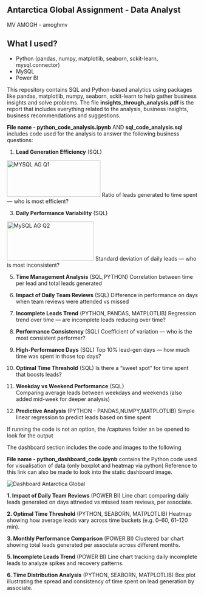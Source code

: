 ## Antarctica Global Assignment - Data Analyst
MV AMOGH - amoghmv

## What I used?
- Python (pandas, numpy, matplotlib, seaborn, sckit-learn, mysql.connector)
- MySQL
- Power BI

This repository contains SQL and Python-based analytics using packages like pandas, matplotlib, numpy, seaborn, sckit-learn to help gather business insights and solve problems.
The file **insights_through_analysis.pdf** is the report that includes everything related to the analysis, business insights, business recommendations and suggestions.

**File name - python_code_analysis.ipynb**
              AND
              **sql_code_analysis.sql** includes code used for the analysis to answer the following business questions:

1. **Lead Generation Efficiency** (SQL)
<img width="246" height="96" alt="MYSQL AG Q1" src="https://github.com/user-attachments/assets/2830aa7f-b720-4ad7-bb09-307c0142dcad" />
Ratio of leads generated to time spent — who is most efficient?

3. **Daily Performance Variability** (SQL)
<img width="229" height="103" alt="MySQL AG Q2" src="https://github.com/user-attachments/assets/dd6b6c33-94e1-4a31-8196-eb5c8f606752" />
Standard deviation of daily leads — who is most inconsistent?

5. **Time Management Analysis** (SQL,PYTHON) 
Correlation between time per lead and total leads generated

6. **Impact of Daily Team Reviews**  (SQL)
Difference in performance on days when team reviews were attended vs missed

7. **Incomplete Leads Trend**  (PYTHON, PANDAS, MATPLOTLIB)
Regression trend over time — are incomplete leads reducing over time?

8. **Performance Consistency** (SQL)
Coefficient of variation — who is the most consistent performer?

9. **High-Performance Days**  (SQL)
Top 10% lead-gen days — how much time was spent in those top days?

10. **Optimal Time Threshold**  (SQL)
Is there a “sweet spot” for time spent that boosts leads?

11. **Weekday vs Weekend Performance** (SQL)  
Comparing average leads between weekdays and weekends
(also added mid-week for deeper analysis)

12. **Predictive Analysis** (PYTHON - PANDAS,NUMPY,MATPLOTLIB)
Simple linear regression to predict leads based on time spent

If running the code is not an option, 
the /captures folder an be opened to look for the output

The dashboard section includes the code and images to the following

**File name - python_dashboard_code.ipynb** contains the Python code used for visualisation of data (only boxplot and heatmap via python)
Reference to this link can also be made to look into the static dashboard image.

![Dashboard Antarctica Global](https://github.com/user-attachments/assets/eabb0377-0d33-4b27-8e00-db6a239aaacc)

**1. Impact of Daily Team Reviews** (POWER BI)
Line chart comparing daily leads generated on days attneded vs missed team reviews, per associate.

**2. Optimal Time Threshold** (PYTHON, SEABORN, MATPLOTLIB)
Heatmap showing how average leads vary across time buckets (e.g. 0–60, 61–120 min).

**3. Monthly Performance Comparison** (POWER BI)
Clustered bar chart showing total leads generated per associate across different months.


**5. Incomplete Leads Trend** (POWER BI)
Line chart tracking daily incomplete leads to analyze spikes and recovery patterns.

**6. Time Distribution Analysis** (PYTHON, SEABORN, MATPLOTLIB)
Box plot illustrating the spread and consistency of time spent on lead generation by associate.

